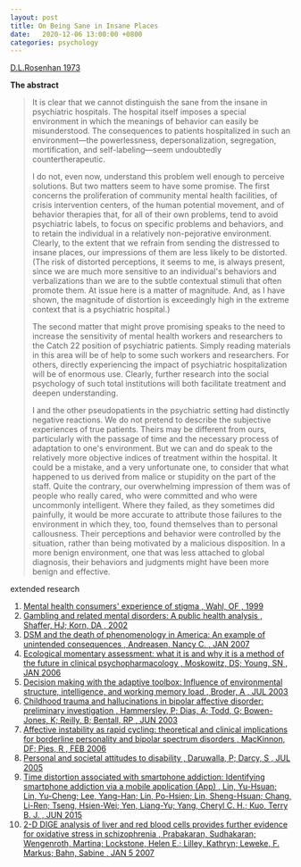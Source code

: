 ```yaml
---
layout: post
title: On Being Sane in Insane Places
date:   2020-12-06 13:00:00 +0800
categories: psychology
---
```


[D.L.Rosenhan 1973](!https://science.sciencemag.org/content/179/4070/250)

**The abstract**

> It is clear that we cannot distinguish the sane from the insane in psychiatric hospitals. The hospital itself imposes a special environment in which the meanings of behavior can easily be misunderstood. The consequences to patients hospitalized in such an environment—the powerlessness, depersonalization, segregation, mortification, and self-labeling—seem undoubtedly countertherapeutic.
> 
> I do not, even now, understand this problem well enough to perceive solutions. But two matters seem to have some promise. The first concerns the proliferation of community mental health facilities, of crisis intervention centers, of the human potential movement, and of behavior therapies that, for all of their own problems, tend to avoid psychiatric labels, to focus on specific problems and behaviors, and to retain the individual in a relatively non-pejorative environment. Clearly, to the extent that we refrain from sending the distressed to insane places, our impressions of them are less likely to be distorted. (The risk of distorted perceptions, it seems to me, is always present, since we are much more sensitive to an individual's behaviors and verbalizations than we are to the subtle contextual stimuli that often promote them. At issue here is a matter of magnitude. And, as I have shown, the magnitude of distortion is exceedingly high in the extreme context that is a psychiatric hospital.)
> 
> The second matter that might prove promising speaks to the need to increase the sensitivity of mental health workers and researchers to the Catch 22 position of psychiatric patients. Simply reading materials in this area will be of help to some such workers and researchers. For others, directly experiencing the impact of psychiatric hospitalization will be of enormous use. Clearly, further research into the social psychology of such total institutions will both facilitate treatment and deepen understanding.
> 
> I and the other pseudopatients in the psychiatric setting had distinctly negative reactions. We do not pretend to describe the subjective experiences of true patients. Theirs may be different from ours, particularly with the passage of time and the necessary process of adaptation to one's environment. But we can and do speak to the relatively more objective indices of treatment within the hospital. It could be a mistake, and a very unfortunate one, to consider that what happened to us derived from malice or stupidity on the part of the staff. Quite the contrary, our overwhelming impression of them was of people who really cared, who were committed and who were uncommonly intelligent. Where they failed, as they sometimes did painfully, it would be more accurate to attribute those failures to the environment in which they, too, found themselves than to personal callousness. Their perceptions and behavior were controlled by the situation, rather than being motivated by a malicious disposition. In a more benign environment, one that was less attached to global diagnosis, their behaviors and judgments might have been more benign and effective.

extended research

01. [Mental health consumers' experience of stigma                                                                                           , Wahl, OF                                                                                                                                                           , 1999             ](!https://www.doi.org/10.1093/oxfordjournals.schbul.a033394      ) 
02. [Gambling and related mental disorders: A public health analysis                                                                         , Shaffer, HJ; Korn, DA                                                                                                                                              , 2002             ](!https://www.doi.org/10.1146/annurev.publhealth.23.100901.140532) 
03. [DSM and the death of phenomenology in America: An example of unintended consequences                                                    , Andreasen, Nancy C.                                                                                                                                                , JAN 2007         ](!https://www.doi.org/10.1093/schbul/sbl054                      ) 
04. [Ecological momentary assessment: what it is and why it is a method of the future in clinical psychopharmacology                         , Moskowitz, DS; Young, SN                                                                                                                                           , JAN 2006         ](!https://www.doi.org/                                           ) 
05. [Decision making with the adaptive toolbox: Influence of environmental structure, intelligence, and working memory load                  , Broder, A                                                                                                                                                          , JUL 2003         ](!https://www.doi.org/10.1037/0278-7393.29.4.611                 ) 
06. [Childhood trauma and hallucinations in bipolar affective disorder: preliminary investigation                                            , Hammersley, P; Dias, A; Todd, G; Bowen-Jones, K; Reilly, B; Bentall, RP                                                                                            , JUN 2003         ](!https://www.doi.org/10.1192/bjp.182.6.543                      ) 
07. [Affective instability as rapid cycling: theoretical and clinical implications for borderline personality and bipolar spectrum disorders , MacKinnon, DF; Pies, R                                                                                                                                             , FEB 2006         ](!https://www.doi.org/10.1111/j.1399-5618.2006.00283.x           ) 
08. [Personal and societal attitudes to disability                                                                                           , Daruwalla, P; Darcy, S                                                                                                                                             , JUL 2005         ](!https://www.doi.org/10.1016/j.annals.2004.10.008               ) 
09. [Time distortion associated with smartphone addiction: Identifying smartphone addiction via a mobile application (App)                   , Lin, Yu-Hsuan; Lin, Yu-Cheng; Lee, Yang-Han; Lin, Po-Hsien; Lin, Sheng-Hsuan; Chang, Li-Ren; Tseng, Hsien-Wei; Yen, Liang-Yu; Yang, Cheryl C. H.; Kuo, Terry B. J. , JUN 2015         ](!https://www.doi.org/10.1016/j.jpsychires.2015.04.003           ) 
10. [2-D DIGE analysis of liver and red blood cells provides further evidence for oxidative stress in schizophrenia                          , Prabakaran, Sudhakaran; Wengenroth, Martina; Lockstone, Helen E.; Lilley, Kathryn; Leweke, F. Markus; Bahn, Sabine                                                 , JAN 5 2007       ](!https://www.doi.org/10.1021/pr060308a                          ) 
